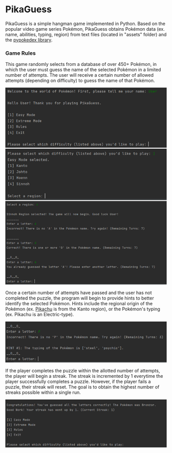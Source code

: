 # PikaGuess

PikaGuess is a simple hangman game implemented in Python. Based on the popular video game series Pokémon, PikaGuess obtains Pokémon data (ex. name, abilities, typing, region) from text files (located in "assets" folder) and the [pypokedex library](https://github.com/arnavb/pypokedex). 

### Game Rules
This game randomly selects from a database of over 450+ Pokémon, in which the user must guess the name of the selected Pokémon in a limited number of attempts. The user will receive a certain number of allowed attempts (depending on difficulty) to guess the name of that Pokémon. 

![alt text](assets/READMEImages/mainmenu.PNG) 
![alt text](assets/READMEImages/regionselection.PNG) 
![alt text](assets/READMEImages/gameprogression.PNG) 

Once a certain number of attempts have passed and the user has not completed the puzzle, the program will begin to provide hints to better identify the selected Pokémon. Hints include the regional origin of the Pokémon (ex. [Pikachu](https://bulbapedia.bulbagarden.net/wiki/Pikachu_(Pok%C3%A9mon)) is from the Kanto region), or the Pokémon's typing (ex. Pikachu is an Electric-type). 

![Alt Text](assets/READMEImages/hint_1.PNG)

If the player completes the puzzle within the allotted number of attempts, the player will begin a streak. The streak is incremented by 1 everytime the player successfully completes a puzzle. However, if the player fails a puzzle, their streak will reset. The goal is to obtain the highest number of streaks possible within a single run. 

![Alt Text](assets/READMEImages/conclusion.PNG)
